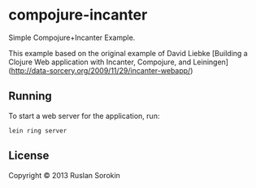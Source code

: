compojure-incanter
==================

Simple Compojure+Incanter Example.

This example based on the original example of David Liebke [Building a Clojure Web application with Incanter, Compojure, and Leiningen] (http://data-sorcery.org/2009/11/29/incanter-webapp/) 

## Running

To start a web server for the application, run:

    lein ring server

## License

Copyright © 2013 Ruslan Sorokin
